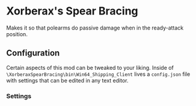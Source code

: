 # Xorberax's Spear Bracing
Makes it so that polearms do passive damage when in the ready-attack
position.

## Configuration
Certain aspects of this mod can be tweaked to your liking.
Inside of `\XorberaxSpearBracing\bin\Win64_Shipping_Client` lives 
a `config.json` file with settings that can be edited in any text
editor.

### Settings
